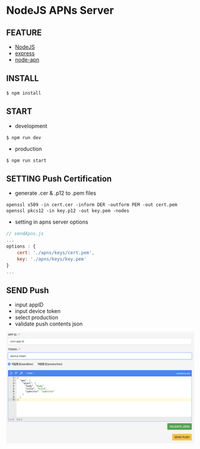 # NodeJS APNs Server

## FEATURE
- [NodeJS](https://nodejs.org)
- [express](https://www.npmjs.com/package/express)
- [node-apn](https://www.npmjs.com/package/apn)

## INSTALL
```shell
$ npm install
```

## START
- development

```shell
$ npm run dev
```
- production

```shell
$ npm run start
```

## SETTING Push Certification
- generate .cer & .p12 to .pem files

```
openssl x509 -in cert.cer -inform DER -outform PEM -out cert.pem
openssl pkcs12 -in key.p12 -out key.pem -nodes

```

- setting in apns server options

```js
// sendApns.js
...
options : {
    cert: './apns/keys/cert.pem',
    key: './apns/keys/key.pem'
}
...
```

## SEND Push
- input appID
- input device token
- select production
- validate push contents json

![Image](./images/index.png)
